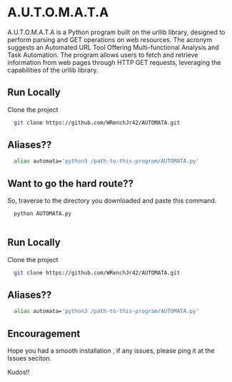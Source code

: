 
# A.U.T.O.M.A.T.A

A.U.T.O.M.A.T.A is a Python program built on the urllib library, designed to perform parsing and GET operations on web resources. The acronym suggests an Automated URL Tool Offering Multi-functional Analysis and Task Automation. The program allows users to fetch and retrieve information from web pages through HTTP GET requests, leveraging the capabilities of the urllib library.


## Run Locally

Clone the project

```bash
  git clone https://github.com/WRenchJr42/AUTOMATA.git
```




## Aliases??

```bash
  alias automata='python3 /path-to-this-program/AUTOMATA.py'

```

## Want to go the hard route??

So, traverse to the  directory you downloaded and paste this command.

```bash
  python AUTOMATA.py
  
```  



## Run Locally

Clone the project

```bash
  git clone https://github.com/WRenchJr42/AUTOMATA.git
```




## Aliases??

```bash
  alias automata='python3 /path-to-this-program/AUTOMATA.py'

```
    
## Encouragement

Hope you had a smooth installation , if any issues, please ping it  at the Issues seciton.

Kudos!!




